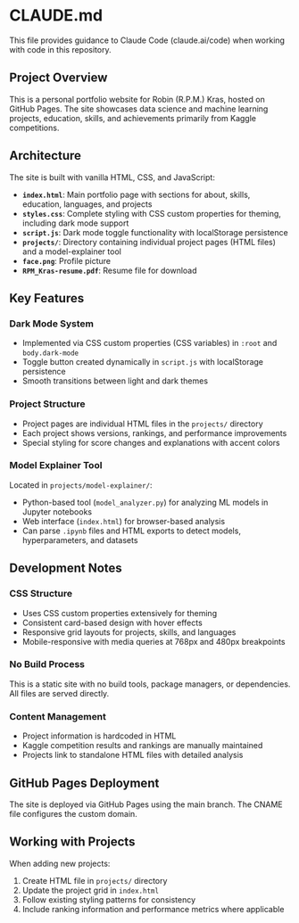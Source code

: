 # CLAUDE.md

This file provides guidance to Claude Code (claude.ai/code) when working with code in this repository.

## Project Overview

This is a personal portfolio website for Robin (R.P.M.) Kras, hosted on GitHub Pages. The site showcases data science and machine learning projects, education, skills, and achievements primarily from Kaggle competitions.

## Architecture

The site is built with vanilla HTML, CSS, and JavaScript:

- **`index.html`**: Main portfolio page with sections for about, skills, education, languages, and projects
- **`styles.css`**: Complete styling with CSS custom properties for theming, including dark mode support
- **`script.js`**: Dark mode toggle functionality with localStorage persistence
- **`projects/`**: Directory containing individual project pages (HTML files) and a model-explainer tool
- **`face.png`**: Profile picture
- **`RPM_Kras-resume.pdf`**: Resume file for download

## Key Features

### Dark Mode System
- Implemented via CSS custom properties (CSS variables) in `:root` and `body.dark-mode`
- Toggle button created dynamically in `script.js` with localStorage persistence
- Smooth transitions between light and dark themes

### Project Structure
- Project pages are individual HTML files in the `projects/` directory
- Each project shows versions, rankings, and performance improvements
- Special styling for score changes and explanations with accent colors

### Model Explainer Tool
Located in `projects/model-explainer/`:
- Python-based tool (`model_analyzer.py`) for analyzing ML models in Jupyter notebooks
- Web interface (`index.html`) for browser-based analysis
- Can parse `.ipynb` files and HTML exports to detect models, hyperparameters, and datasets

## Development Notes

### CSS Structure
- Uses CSS custom properties extensively for theming
- Consistent card-based design with hover effects
- Responsive grid layouts for projects, skills, and languages
- Mobile-responsive with media queries at 768px and 480px breakpoints

### No Build Process
This is a static site with no build tools, package managers, or dependencies. All files are served directly.

### Content Management
- Project information is hardcoded in HTML
- Kaggle competition results and rankings are manually maintained
- Projects link to standalone HTML files with detailed analysis

## GitHub Pages Deployment

The site is deployed via GitHub Pages using the main branch. The CNAME file configures the custom domain.

## Working with Projects

When adding new projects:
1. Create HTML file in `projects/` directory
2. Update the project grid in `index.html`
3. Follow existing styling patterns for consistency
4. Include ranking information and performance metrics where applicable